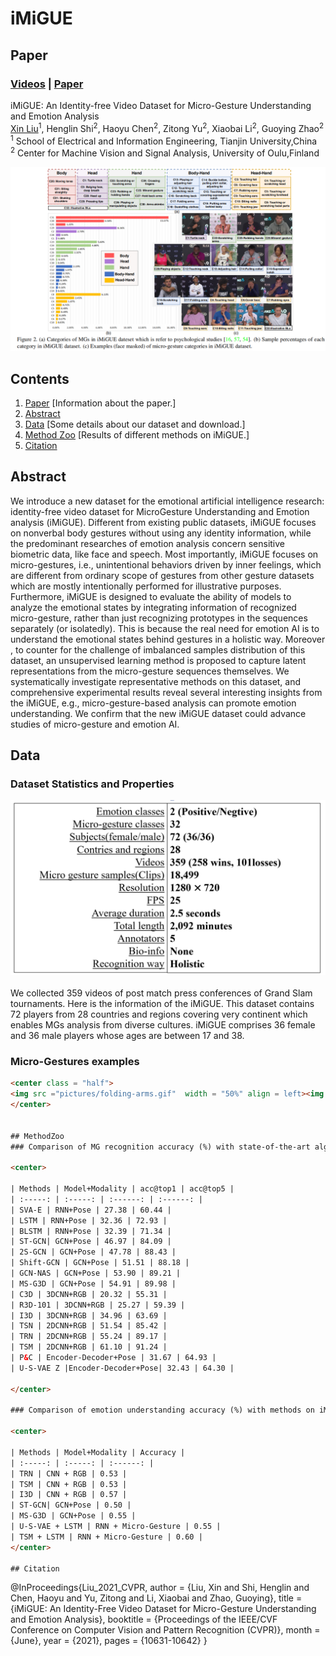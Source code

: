 # iMiGUE

## Paper
### [Videos](link.xlsx) | [Paper](https://openaccess.thecvf.com/content/CVPR2021/papers/Liu_iMiGUE_An_Identity-Free_Video_Dataset_for_Micro-Gesture_Understanding_and_Emotion_CVPR_2021_paper.pdf)
iMiGUE: An Identity-free Video Dataset for Micro-Gesture Understanding and Emotion Analysis <br>
 [Xin Liu](http://seea.tju.edu.cn/info/1015/2158.htm)<sup>1</sup>,
 Henglin Shi<sup>2</sup>,
 Haoyu Chen<sup>2</sup>,
 Zitong Yu<sup>2</sup>,
 Xiaobai Li<sup>2</sup>,
 Guoying Zhao<sup>2</sup> <br>
 <sup>1</sup> School of Electrical and Information Engineering, Tianjin University,China <br>
 <sup>2</sup>  Center for Machine Vision and Signal Analysis, University of Oulu,Finland


<div align="center">
    <img src="pictures/Fig2.png">
</div>

## Contents
1. [Paper](#Paper) [Information about the paper.]
2. [Abstract](#Abstract)
3. [Data](#Data) [Some details about our dataset and download.]
4. [Method Zoo](#MethodZoo) [Results of different methods on iMiGUE.]
5. [Citation](#Citation)

## Abstract
We introduce a new dataset for the emotional artificial intelligence research: identity-free video dataset for MicroGesture Understanding and Emotion analysis (iMiGUE). Different from existing public datasets, iMiGUE focuses on nonverbal body gestures without using any identity information, while the predominant researches of emotion analysis concern sensitive biometric data, like face and speech. Most importantly, iMiGUE focuses on micro-gestures, i.e., unintentional behaviors driven by inner feelings, which are different from ordinary scope of gestures from other gesture datasets which are mostly intentionally performed for illustrative purposes. Furthermore, iMiGUE is designed to evaluate the ability of models to analyze the emotional states by integrating information of recognized micro-gesture, rather than just recognizing prototypes in the sequences separately (or isolatedly). This is because the real need for emotion AI is to understand the emotional states behind gestures in a holistic way. Moreover , to counter for the challenge of imbalanced samples distribution of this dataset, an unsupervised learning method is proposed to capture latent representations from the micro-gesture sequences themselves. We systematically investigate representative methods on this dataset, and comprehensive experimental results reveal several interesting insights from the iMiGUE, e.g., micro-gesture-based analysis can promote emotion understanding. We confirm that the new iMiGUE dataset could advance studies of micro-gesture and emotion AI.

## Data
### Dataset Statistics and Properties
<div align="center">
    <img src="pictures/dataset.png">
</div>
<br>
We collected 359 videos of post match press conferences of Grand Slam tournaments. Here is the information of the iMiGUE. This dataset contains 72 players from 28 countries and regions covering very continent which enables MGs analysis from diverse cultures. iMiGUE comprises 36 female and 36 male players whose ages are between 17 and 38.

### Micro-Gestures examples
```html
<center class = "half">
<img src ="pictures/folding-arms.gif"  width = "50%" align = left><img src = "pictures/covering-face.gif"  width = "50%" align = right>
</center>


## MethodZoo
### Comparison of MG recognition accuracy (%) with state-of-the-art algorithms on the iMiGUE dataset.

<center>
  
| Methods | Model+Modality | acc@top1 | acc@top5 |
| :-----: | :-----: | :------: | :------: |
| SVA-E | RNN+Pose | 27.38 | 60.44 |
| LSTM | RNN+Pose | 32.36 | 72.93 |
| BLSTM | RNN+Pose | 32.39 | 71.34 |
| ST-GCN| GCN+Pose | 46.97 | 84.09 |
| 2S-GCN | GCN+Pose | 47.78 | 88.43 |
| Shift-GCN | GCN+Pose | 51.51 | 88.18 |
| GCN-NAS | GCN+Pose | 53.90 | 89.21 |
| MS-G3D | GCN+Pose | 54.91 | 89.98 |
| C3D | 3DCNN+RGB | 20.32 | 55.31 |
| R3D-101 | 3DCNN+RGB | 25.27 | 59.39 |
| I3D | 3DCNN+RGB | 34.96 | 63.69 |
| TSN | 2DCNN+RGB | 51.54 | 85.42 |
| TRN | 2DCNN+RGB | 55.24 | 89.17 |
| TSM | 2DCNN+RGB | 61.10 | 91.24 |
| P&C | Encoder-Decoder+Pose | 31.67 | 64.93 |
| U-S-VAE Z |Encoder-Decoder+Pose| 32.43 | 64.30 |

</center>

### Comparison of emotion understanding accuracy (%) with methods on iMiGUE dataset

<center>

| Methods | Model+Modality | Accuracy |
| :-----: | :-----: | :------: |
| TRN | CNN + RGB | 0.53 |
| TSM | CNN + RGB | 0.53 |
| I3D | CNN + RGB | 0.57 |
| ST-GCN| GCN+Pose | 0.50 |
| MS-G3D | GCN+Pose | 0.55 |
| U-S-VAE + LSTM | RNN + Micro-Gesture | 0.55 |
| TSM + LSTM | RNN + Micro-Gesture | 0.60 |
</center>

## Citation
```
@InProceedings{Liu_2021_CVPR, 
author = {Liu, Xin and Shi, Henglin and Chen, Haoyu and Yu, Zitong and Li, Xiaobai and Zhao, Guoying}, 
title = {iMiGUE: An Identity-Free Video Dataset for Micro-Gesture Understanding and Emotion Analysis}, 
booktitle = {Proceedings of the IEEE/CVF Conference on Computer Vision and Pattern Recognition (CVPR)}, 
month = {June}, 
year = {2021}, 
pages = {10631-10642} }
